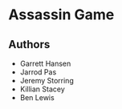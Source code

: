 # Assassin Game

## Authors

- Garrett Hansen
- Jarrod Pas
- Jeremy Storring
- Killian Stacey
- Ben Lewis
